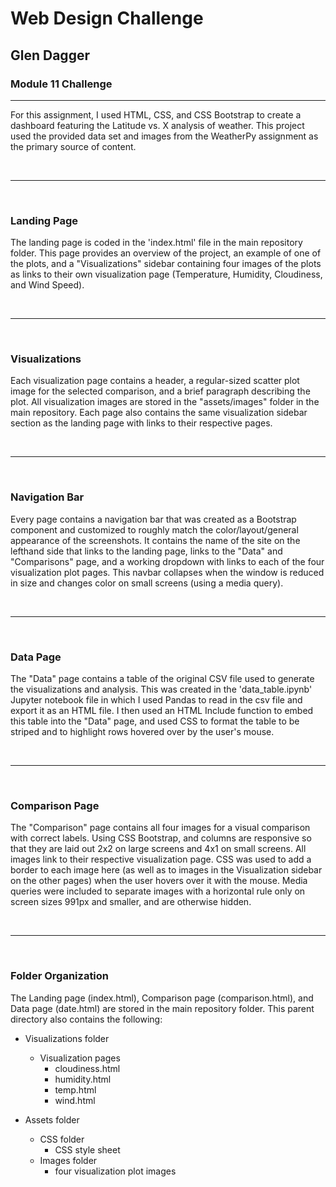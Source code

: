 # Web Design Challenge
## Glen Dagger
### Module 11 Challenge

---

For this assignment, I used HTML, CSS, and CSS Bootstrap to create a dashboard featuring the Latitude vs. X analysis of weather. This project used the provided data set and images from the WeatherPy assignment as the primary source of content.

<br>

---

<br>

### Landing Page

The landing page is coded in the 'index.html' file in the main repository folder. This page provides an overview of the project, an example of one of the plots, and a "Visualizations" sidebar containing four images of the plots as links to their own visualization page (Temperature, Humidity, Cloudiness, and Wind Speed).

<br>

---

<br>

### Visualizations

Each visualization page contains a header, a regular-sized scatter plot image for the selected comparison, and a brief paragraph describing the plot. All visualization images are stored in the "assets/images" folder in the main repository. Each page also contains the same visualization sidebar section as the landing page with links to their respective pages.


<br>

---

<br>

### Navigation Bar

Every page contains a navigation bar that was created as a Bootstrap component and customized to roughly match the color/layout/general appearance of the screenshots. It contains the name of the site on the lefthand side that links to the landing page, links to the "Data" and "Comparisons" page, and a working dropdown with links to each of the four visualization plot pages. This navbar collapses when the window is reduced in size and changes color on small screens (using a media query).


<br>

---

<br>

### Data Page

The "Data" page contains a table of the original CSV file used to generate the visualizations and analysis. This was created in the 'data_table.ipynb' Jupyter notebook file in which I used Pandas to read in the csv file and export it as an HTML file. I then used an HTML Include function to embed this table into the "Data" page, and used CSS to format the table to be striped and to highlight rows hovered over by the user's mouse.

<br>

---

<br>

### Comparison Page

The "Comparison" page contains all four images for a visual comparison with correct labels. Using CSS Bootstrap, and columns are responsive so that they are laid out 2x2 on large screens and 4x1 on small screens.  All images link to their respective visualization page. CSS was used to add a border to each image here (as well as to images in the Visualization sidebar on the other pages) when the user hovers over it with the mouse. Media queries were included to separate images with a horizontal rule only on screen sizes 991px and smaller, and are otherwise hidden.

<br>

---

<br>

### Folder Organization

The Landing page (index.html), Comparison page (comparison.html), and Data page (date.html) are stored in the main repository folder. This parent directory also contains the following:
  
- Visualizations folder
  - Visualization pages
    - cloudiness.html
    - humidity.html
    - temp.html
    - wind.html
  
- Assets folder
  - CSS folder
    - CSS style sheet
  - Images folder
    - four visualization plot images
